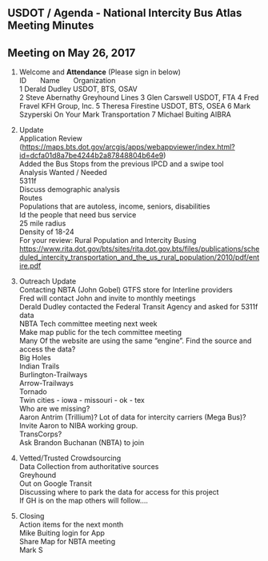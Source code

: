 
## USDOT / Agenda - National Intercity Bus Atlas Meeting Minutes     
## Meeting on May 26, 2017    

1. Welcome and **Attendance** (Please sign in below)    
ID &nbsp; &nbsp; &nbsp; Name &nbsp; &nbsp; &nbsp; Organization      
1  Derald Dudley   USDOT, BTS, OSAV  
2  Steve Abernathy   Greyhound Lines
3  Glen Carswell   USDOT, FTA
4  Fred Fravel   KFH Group, Inc.
5  Theresa Firestine   USDOT, BTS, OSEA
6  Mark Szyperski   On Your Mark Transportation
7  Michael Buiting   AIBRA   
 
2. Update  
Application Review (https://maps.bts.dot.gov/arcgis/apps/webappviewer/index.html?id=dcfa01d8a7be4244b2a87848804b64e9)  
Added the Bus Stops from the previous IPCD and a swipe tool  
Analysis Wanted / Needed  
5311f  
Discuss demographic analysis  
Routes  
Populations that are autoless, income, seniors, disabilities  
Id the people that need bus service  
25 mile radius  
Density of 18-24  
For your review: Rural Population and Intercity Busing  
https://www.rita.dot.gov/bts/sites/rita.dot.gov.bts/files/publications/scheduled_intercity_transportation_and_the_us_rural_population/2010/pdf/entire.pdf  

3. Outreach Update  
Contacting NBTA (John Gobel) GTFS store for Interline providers  
Fred will contact John and invite to monthly meetings  
Derald Dudley contacted the Federal Transit Agency and asked for 5311f data  
NBTA Tech committee meeting next week  
	Make map public for the tech committee meeting  	
Many Of the website are using the same “engine”.  Find the source and access the data?  
Big Holes  
Indian Trails  
Burlington-Trailways  
Arrow-Trailways  
Tornado  
Twin cities - iowa - missouri - ok - tex  
Who are we missing?  
Aaron Antrim (Trillium)? 
	Lot of data for intercity carriers (Mega Bus)?  
	Invite Aaron to NIBA working group.  
TransCorps?  
Ask Brandon Buchanan (NBTA) to join  

4. Vetted/Trusted Crowdsourcing  
Data Collection from authoritative sources  
Greyhound  
	Out on Google Transit  
Discussing where to park the data for access for this project  
If GH is on the map others will follow….  

5. Closing  
Action items for the next month  
Mike Buiting login for App  
Share Map for NBTA meeting  
Mark S  
